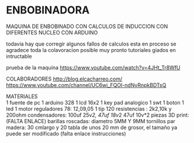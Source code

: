 # ENBOBINADORA
MAQUINA DE ENBOBINADO CON CALCULOS DE INDUCCION CON DIFERENTES NUCLEO CON ARDUINO 


todavia hay que corregir algunos fallos de calculos esta en proceso se agradece toda la colavoracion posible muy pronto tutoriales giados en intructable 

prueba de la maquina https://www.youtube.com/watch?v=4JHt_Tr8WfU

COLABORADORES
http://blog.elcacharreo.com/
https://www.youtube.com/channel/UC6wi_FQOl-ndNyRnpkBDTsQ

MATERIALES  
1 fuente de pc
1 arduino 328 
1 lcd 16x2 
1 key pad analogico 
1 swt 
1 boton
1 led 
1 motor
reguladores 78: 12,09,05 
1 tip 120 
resistencias : 2k2,10k y 200ohm 
condensadores: 100uf 25v*2, 47uf 18v*2 47uf 10v*2
piezas 3D print: (FALTA ENLACE) 
barillas roscadas: diametro 5MM Y 9MM
tornillos par madera: 30 cmlargo y 20 
tabla de unos 20 mm de grosor, el tamaño ya puede ser modificado (falta enlace instrucciones) 
